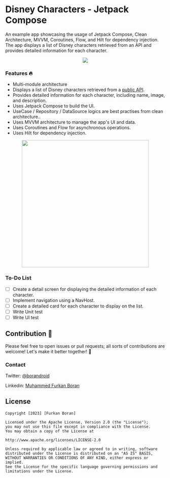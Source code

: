 # Disney Characters - Jetpack Compose

An example app showcasing the usage of Jetpack Compose, Clean Architecture, MVVM, Coroutines, Flow, and Hilt for dependency injection. The app displays a list of Disney characters retrieved from an API and provides detailed information for each character.


<p align="center">
<img src="https://developer.android.com/static/topic/modularization/images/1_sample_dep_graph.png" />
</p>

### Features 🔥
- Multi-module architecture
- Displays a list of Disney characters retrieved from a [public API](https://disneyapi.dev/).
- Provides detailed information for each character, including name, image, and description.
- Uses Jetpack Compose to build the UI.
- UseCase / Repository / DataSource logics are best practises from clean architecture..
- Uses MVVM architecture to manage the app's UI and data.
- Uses Coroutines and Flow for asynchronous operations.
- Uses Hilt for dependency injection.


<p align="center">
<img src="https://developer.android.com/static/topic/libraries/architecture/images/mad-arch-overview-data.png" width="400" />
</p>

### To-Do List
- [ ] Create a detail screen for displaying the detailed information of each character.
- [ ] Implement navigation using a NavHost.
- [ ] Create a detailed card for each character to display on the list.
- [ ] Write Unit test
- [ ] Write UI test

## Contribution 👏
Please feel free to open issues or pull requests; all sorts of contributions are welcome! Let's make it better together! 💪

### Contact
Twitter: [@borandroid](https://twitter.com/borandroid)

Linkedin: [Muhammed Furkan Boran](https://www.linkedin.com/in/furkanboran/)

License
-----------------
    Copyright [2023] [Furkan Boran]

    Licensed under the Apache License, Version 2.0 (the "License");
    you may not use this file except in compliance with the License.
    You may obtain a copy of the License at

    http://www.apache.org/licenses/LICENSE-2.0

    Unless required by applicable law or agreed to in writing, software
    distributed under the License is distributed on an "AS IS" BASIS,
    WITHOUT WARRANTIES OR CONDITIONS OF ANY KIND, either express or implied.
    See the License for the specific language governing permissions and
    limitations under the License.
